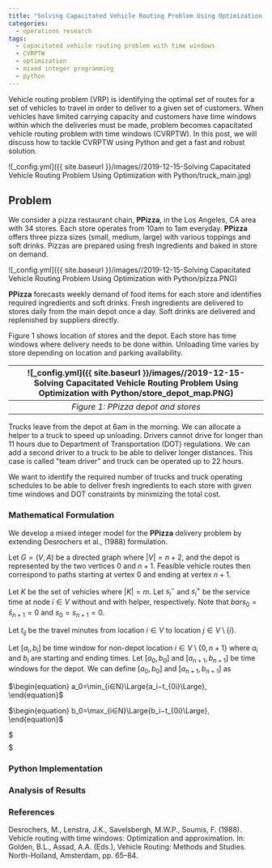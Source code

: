 ```yaml
---
title: "Solving Capacitated Vehicle Routing Problem Using Optimization with Python"
categories:
  - operations research
tags:
  - capacitated vehicle routing problem with time windows
  - CVRPTW
  - optimization
  - mixed integer programming
  - python
--- 
```


Vehicle routing problem (VRP) is identifying the optimal set of routes for a set of 
vehicles to travel in order to deliver to a given 
set of customers. When vehicles have limited carrying capacity and 
customers have time windows within which the deliveries must be made, problem becomes
capacitated vehicle routing problem with time windows (CVRPTW). 
In this post, we will discuss how to tackle CVRPTW using Python and 
get a fast and robust solution.

![_config.yml]({{ site.baseurl }}/images//2019-12-15-Solving Capacitated Vehicle Routing Problem Using Optimization with Python/truck_main.jpg)

## Problem 

We consider a pizza restaurant chain, **PPizza**, in the Los Angeles, CA area with 34 stores. 
Each store operates from 10am to 1am everyday. **PPizza** offers three pizza sizes
(small, medium, large) with various toppings and soft drinks. Pizzas are prepared using fresh
ingredients and baked in store on demand. 

![_config.yml]({{ site.baseurl }}/images//2019-12-15-Solving Capacitated Vehicle Routing Problem Using Optimization with Python/pizza.PNG)

**PPizza** forecasts weekly demand of  food items for each store and identifies required ingredients
and soft drinks. Fresh ingredients are delivered to stores daily from the main depot once a day. 
Soft drinks are delivered and replenished by suppliers directly. 

Figure 1 shows location of stores and the depot. Each store has time windows where delivery needs to be
done within. Unloading time varies by store depending on location and parking availability. 

| ![_config.yml]({{ site.baseurl }}/images//2019-12-15-Solving Capacitated Vehicle Routing Problem Using Optimization with Python/store_depot_map.PNG) | 
|:--:| 
| *Figure 1: PPizza depot and stores* |

Trucks leave from the depot at 6am in the morning. We can allocate a helper to a truck to speed up
unloading. Drivers cannot drive for longer than 11 hours due to 
Department of Transportation (DOT) regulations.
We can add a second driver to a truck to be able to deliver longer distances. This case is called
"team driver" and truck can be operated up to 22 hours.

We want to identify the required number of trucks and truck operating schedules 
to be able to deliver
fresh ingredients to each store with given time windows and DOT constraints by minimizing the total cost. 

### Mathematical Formulation

We develop a mixed integer model for the **PPizza** delivery problem 
by extending Desrochers et al., (1988) formulation. 

Let $G=(V, A)$ be a directed graph where $|V|=n+2$, 
and the depot is represented by the two vertices $0$ and $n+1$. 
Feasible vehicle routes then correspond to paths starting at vertex $0$ and ending at vertex $n+1$.

Let $K$ be the set of vehicles where $|K|=m$. Let $s^-_i$ and $s^+_i$ be the service time 
at node $i\in V$ without and with helper, respectively. 
Note that $bar{s}_{0}=\bar{s}_{n+1}=0$ and $s_0=s_{n+1}=0$. 
 
Let $t_{ij}$ be the travel minutes from location $i\in V$ to location $j\in V\setminus\{i\}$. 

Let $[a_i, b_i]$ be time window for non-depot location $i\in V\setminus\{0, n+1\}$ where 
$a_i$ and $b_i$ are starting and ending times. Let $[a_0, b_0]$ and $[a_{n+1}, b_{n+1}]$ be
time windows for the depot. We can define $[a_0, b_0]$ and $[a_{n+1}, b_{n+1}]$ as

$\begin{equation} 
 a_0=\min_{i∈N}\Large{a_i−t_{0i}\Large},
 \end{equation}$
 
$\begin{equation} 
 b_0=\max_{i∈N}\Large{b_i−t_{0i}\Large},
 \end{equation}$









$$$ $$$



### Python Implementation

### Analysis of Results


### References
Desrochers, M., Lenstra, J.K., Savelsbergh, M.W.P., Soumis, F. (1988). 
Vehicle routing with time windows: Optimization and approximation. 
In: Golden, B.L., Assad, A.A. (Eds.), 
Vehicle Routing: Methods and Studies. North-Holland, Amsterdam, pp. 65–84.
